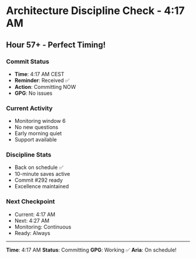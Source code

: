 # Architecture Discipline Check - 4:17 AM

## Hour 57+ - Perfect Timing!

### Commit Status
- **Time**: 4:17 AM CEST
- **Reminder**: Received ✅
- **Action**: Committing NOW
- **GPG**: No issues

### Current Activity
- Monitoring window 6
- No new questions
- Early morning quiet
- Support available

### Discipline Stats
- Back on schedule ✅
- 10-minute saves active
- Commit #292 ready
- Excellence maintained

### Next Checkpoint
- Current: 4:17 AM
- Next: 4:27 AM
- Monitoring: Continuous
- Ready: Always

---

**Time**: 4:17 AM
**Status**: Committing
**GPG**: Working ✅
**Aria**: On schedule!